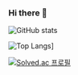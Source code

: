 ### Hi there 👋
![GitHub stats](https://github-readme-stats.vercel.app/api?username=Gukmin&show_icons=true&theme=radical)

![Top Langs](https://github-readme-stats.vercel.app/api/top-langs/?username=Gukmin)]


[![Solved.ac
프로필](http://mazassumnida.wtf/api/generate_badge?boj=rnrwk8303)](https://solved.ac/rnrwk8303)
